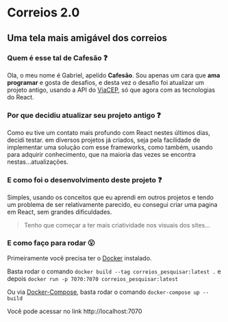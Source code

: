 # Correios 2.0

## Uma tela mais amigável dos correios

### Quem é esse tal de Cafesão :question:

Ola, o meu nome é Gabriel, apelido **Cafesão**.
Sou apenas um cara que **ama programar** e gosta de desafios, e desta vez o desafio foi atualizar um projeto antigo, usando a API do [ViaCEP](https://viacep.com.br/), só que agora com as tecnologias do React.

### Por que decidiu atualizar seu projeto antigo :question:

Como eu tive um contato mais profundo com React nestes últimos dias, decidi testar. em diversos projetos já criados, seja pela facilidade de implementar uma solução com esse frameworks, como também, usando para adquirir conhecimento, que na maioria das vezes se encontra nestas...atualizações.

### E como foi o desenvolvimento deste projeto :question:

Simples, usando os conceitos que eu aprendi em outros projetos e tendo um problema de ser relativamente parecido, eu consegui criar uma pagina em React, sem grandes dificuldades.

> Tenho que começar a ter mais criatividade nos visuais dos sites...

### E como faço para rodar :open_mouth:

Primeiramente você precisa ter o [Docker](https://docs.docker.com/engine/install/ubuntu/) instalado.


Basta rodar o comando `docker build --tag correios_pesquisar:latest .` e depois `docker run -p 7070:7070 correios_pesquisar:latest`

Ou via [Docker-Compose](https://docs.docker.com/compose/install/), basta rodar o comando `docker-compose up --build`

Você pode acessar no link http://localhost:7070